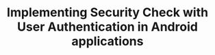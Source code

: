---
layout: tutorial
title: Implementing Security Check with User Authentication in Android applications
breadcrumb_title: Security Check with User Authentication in Android applications
relevantTo: [android,ios,windows,cordova]
---